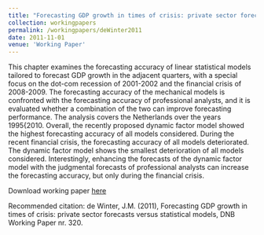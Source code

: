```yaml
---
title: "Forecasting GDP growth in times of crisis: private sector forecasts versus statistical models"
collection: workingpapers
permalink: /workingpapers/deWinter2011
date: 2011-11-01
venue: 'Working Paper'
---
```

This chapter examines the forecasting accuracy of linear statistical models tailored to forecast GDP growth in the adjacent quarters, with a special focus on the dot-com recession of 2001-2002 and the financial crisis of 2008-2009. The forecasting accuracy of the mechanical models is confronted with the forecasting accuracy of professional analysts, and it is evaluated whether a combination of the two can improve forecasting performance. The analysis covers the Netherlands over the years 1995{2010. Overall, the recently proposed dynamic factor model showed the highest forecasting accuracy of all models considered. During the recent financial crisis, the forecasting accuracy of all models deteriorated. The dynamic factor model shows the smallest deterioration of all models considered. Interestingly, enhancing the forecasts of the dynamic factor model with the judgmental forecasts of professional analysts can increase the forecasting accuracy, but only during the financial crisis.

Download working paper <a href="http://www.dnb.nl/en/binaries/Working%20Paper%20320_tcm47-261110.pdf">here</a>

Recommended citation: de Winter, J.M. (2011), Forecasting GDP growth in times of crisis: private sector forecasts versus statistical models, DNB Working Paper nr. 320.
